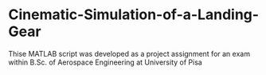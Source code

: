# Cinematic-Simulation-of-a-Landing-Gear
Thise MATLAB script was developed as a project assignment for an exam within B.Sc. of Aerospace Engineering at University of Pisa
